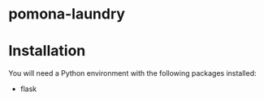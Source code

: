 # pomona-laundry

# Installation
You will need a Python environment with the following packages installed:

- flask